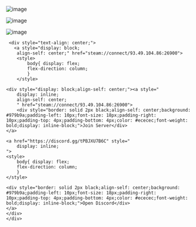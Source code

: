 ![image](https://github.com/publicdomain-nocopyright/7DTD-Public-Vanilla-Server/assets/21064622/96ca817e-d56e-48d7-a2c4-92aff18541ee)

![image](https://github.com/publicdomain-nocopyright/7DTD-Public-Vanilla-Server/assets/21064622/a3a2d093-c831-4d46-a129-deaab51336ca)

![image](https://github.com/publicdomain-nocopyright/7DTD-Public-Vanilla-Server/assets/21064622/335da75a-38ad-4a6d-936d-dc95cf467818)


```
 <div style="text-align: center;">
   <a style="display: block;
    align-self: center;" href="steam://connect/93.49.104.86:26900">
    <style>
        body{ display: flex;
        flex-direction: column; 
        }
    </style>

<div style="display: block;align-self: center;"><a style="
    display: inline;
    align-self: center;
    " href="steam://connect/93.49.104.86:26900">
    <div style="border: solid 2px black;align-self: center;background: #979b9a;padding-left: 10px;font-size: 18px;padding-right: 10px;padding-top: 4px;padding-bottom: 4px;color: #ececec;font-weight: bold;display: inline-block;">Join Server</div>
</a>

<a href="https://discord.gg/tPBJXU7B6C" style="
    display: inline;
">
<style>
    body{ display: flex;
    flex-direction: column; 
    }
</style>

<div style="border: solid 2px black;align-self: center;background: #979b9a;padding-left: 10px;font-size: 18px;padding-right: 10px;padding-top: 4px;padding-bottom: 4px;color: #ececec;font-weight: bold;display: inline-block;">Open Discord</div>
</a>
</div>
</div>

```
